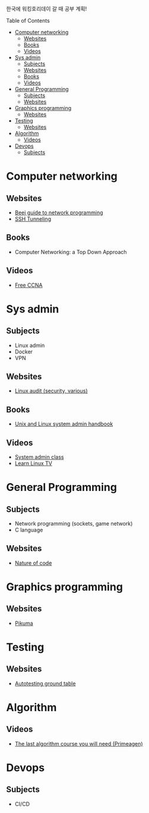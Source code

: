 한국에 워킹호리데이 갈 때 공부 계획!

<!-- START doctoc generated TOC please keep comment here to allow auto update -->
<!-- DON'T EDIT THIS SECTION, INSTEAD RE-RUN doctoc TO UPDATE -->
Table of Contents

- [Computer networking](#computer-networking)
  - [Websites](#websites)
  - [Books](#books)
  - [Videos](#videos)
- [Sys admin](#sys-admin)
  - [Subjects](#subjects)
  - [Websites](#websites-1)
  - [Books](#books-1)
  - [Videos](#videos-1)
- [General Programming](#general-programming)
  - [Subjects](#subjects-1)
  - [Websites](#websites-2)
- [Graphics programming](#graphics-programming)
  - [Websites](#websites-3)
- [Testing](#testing)
  - [Websites](#websites-4)
- [Algorithm](#algorithm)
  - [Videos](#videos-2)
- [Devops](#devops)
  - [Subjects](#subjects-2)

<!-- END doctoc generated TOC please keep comment here to allow auto update -->


# Computer networking

## Websites
* [Beej guide to network programming](https://beej.us/guide/bgnet/)
* [SSH Tunneling](https://iximiuz.com/en/posts/ssh-tunnels/)

## Books
* Computer Networking: a Top Down Approach 

## Videos
* [Free CCNA](https://www.youtube.com/playlist?list=PLxbwE86jKRgMpuZuLBivzlM8s2Dk5lXBQ)


# Sys admin

## Subjects
* Linux admin
* Docker
* VPN

## Websites
* [Linux audit (security, various)](https://linux-audit.com/)

## Books
* [Unix and Linux system admin handbook](https://www.amazon.fr/UNIX-Linux-System-Administration-Handbook/dp/0134277554?crid=2FTPUATDOZ4XN&dib=eyJ2IjoiMSJ9.wZZXmwhJpEzKBnyLthelgQQoS7CDG0RWkNAyhQlMsPtPVFO0v5P6Hf8uvFFCUpoIJJzRtQIQ_jO7JjX9Y-PNErzPheP_Rg5QtMLBpzkk4jsI9-9TsCwILXOa9y7BKETmIlbpZoFWEo1B9tulxPHvLKNlAtc9xhErQ21wjfofSy4Llgf9u0WMjpEC_VrnI-_yUu3fHT2bMKwGEfAIjRaOhYj5naCNOKQpqp4XhVXF0UEnGTqD_GAqP8xesHljD31WESEesnWEyDnKQJ10QV4T5irqiNwzERfTNyHy532CQ2t_S1XELQp4I2R5bCZtJo4phoQJgTGXFm02eDUQzCetSZEiRIHY-WB_yvU0OOlhRBIEASb5rNw8JyBwHWveepN0a_C-3L0t98yJgZOsSsQBAvliyKAhgan_NAAdF4urt5BJi5fYd565_4x5pT8-VIHh.gwbIKTQGfYkDd5_9k4hhu0nwIpWHfb67kEVAIO2a9vw&dib_tag=se&keywords=unix+and+linux+system+administration+handbook&qid=1738831680&sprefix=linux+unix%2Caps%2C105&sr=8-1)

## Videos
* [System admin class](https://www.youtube.com/@cs615asa)
* [Learn Linux TV](https://www.youtube.com/@LearnLinuxTV/videos)


# General Programming

## Subjects
* Network programming (sockets, game network)
* C language

## Websites
* [Nature of code](https://natureofcode.com/)


# Graphics programming

## Websites
* [Pikuma](https://pikuma.com/)


# Testing

## Websites

* [Autotesting ground table](https://autotestingroundtable.com/)


# Algorithm

## Videos

* [The last algorithm course you will need (Primeagen)](https://www.youtube.com/watch?v=Lwr3-doAgaI)

# Devops

## Subjects

* CI/CD
